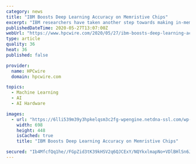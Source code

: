 ```yaml
---
category: news
title: "IBM Boosts Deep Learning Accuracy on Memristive Chips"
excerpt: "IBM researchers have taken another step towards making in-memory computing based on phase change (PCM) memory devices a reality. Papers in Nature and"
publishedDateTime: 2020-05-27T13:07:00Z
webUrl: "https://www.hpcwire.com/2020/05/27/ibm-boosts-deep-learning-accuracy-on-memristive-chips/"
type: article
quality: 36
heat: 36
published: false

provider:
  name: HPCwire
  domain: hpcwire.com

topics:
  - Machine Learning
  - AI
  - AI Hardware

images:
  - url: "https://6lli539m39y3hpkelqsm3c2fg-wpengine.netdna-ssl.com/wp-content/uploads/2019/11/AI-machine-learning-shutterstock-767827225_698x.jpg"
    width: 698
    height: 448
    isCached: true
    title: "IBM Boosts Deep Learning Accuracy on Memristive Chips"

secured: "Ib4MfcfQq1he//FGpZid3tK39kHSV2q6QJCExY/NQYkxlmapNo+VDlBHlSn6JySJVGBtEHNrFpDAKZF5sM7lWWTnYfh+iCd+c0b3/X2SASJgF2pmU1EmQQMfuZ5d6d0fegHjy7sfctAlKXe2HgTdXevgtgrTWW4QVKsbKKyxEa/q0ydpjd2lLtMnr6OHWVqWuIpU/9p8xmae0KpB+N23ske8hq3gQyhjPOK+DdOVjxIYOc34bvkf1OkpAdFHPcS3HyBUkuY2hYO6hKTn1IVkNKLz+bAkxcaUPuhT2cb8/EKR0JAC2bkVk77A5DGrCSRBf64vGvcyyr8CptZ7gotIz8IqQPvzYMWqY0GuS+iIp3VAOVsEHzk0wB46UO13KbGkHRYIzwXYZkpJgn6y+VIEYpol24Wao/hL0JLux7PD8ak4vRx3Tl8rYjkluG+b1wwslzbiYQC28YmMKgOWhdTt2B5a31nWXfByVO2AaHxaX44=;6Nn50w0nRbHrfGF5AdcfOw=="
---
```


